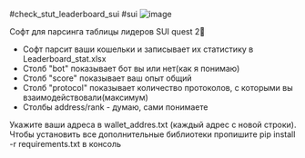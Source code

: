 #check_stut_leaderboard_sui #sui
![image](https://github.com/Irors/check_stut_leaderboard_sui/assets/81914651/81f6389c-8708-4dc0-98fa-4df66562e3df)

Софт для парсинга таблицы лидеров SUI quest 2🐬

- Софт парсит ваши кошельки и записывает их статистику в Leaderboard_stat.xlsx
- Столб "bot" показывает бот вы или нет(как я понимаю)
- Столб "score" показывает ваш опыт общий
- Столб "protocol" показывает количество протоколов, с которыми вы взаимодействовали(максимум)
- Столбы address/rank - думаю, сами понимаете 

Укажите ваши адреса в wallet_addres.txt (каждый адрес с новой строки).
Чтобы установить все дополнительные библиотеки пропишите pip install -r requirements.txt в консоль
